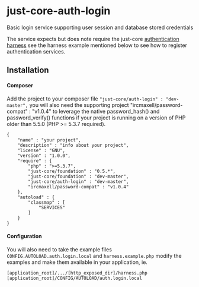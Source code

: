 # just-core-auth-login
Basic login service supporting user session and database stored credentials

The service expects but does note require the just-core [authentication harness](https://github.com/CHGLongStone/just-core/blob/master/CORE/AUTH/AUTH_HARNESS.class.php) see the harness example mentioned below to see how to register authentication services.

## Installation 

#### Composer
Add the project to your composer file `"just-core/auth-login" : "dev-master",` you will also need the supporting project "ircmaxell/password-compat" : "v1.0.4" to leverage the native password_hash() and password_verify() functions if your project is running on a version of PHP older than 5.5.0 (PHP >= 5.3.7 required).

```
{
	"name" : "your project",
	"description" : "info about your project",
	"license" : "GNU",
	"version" : "1.0.0",
	"require" : {
		"php" : ">=5.3.7",
		"just-core/foundation" : "0.5.*",
		"just-core/foundation" : "dev-master",
		"just-core/auth-login" : "dev-master",
		"ircmaxell/password-compat" : "v1.0.4"
	},
	"autoload" : {
		"classmap" : [
			"SERVICES"
		]
	}
}

```
#### Configuration
You will also need to take the example files `CONFIG.AUTOLOAD.auth.login.local` and `harness.example.php` modify the examples and make them available in your application, ie.
```
[application_root]/.../[http_exposed_dir]/harness.php
[application_root]/CONFIG/AUTOLOAD/auth.login.local
```


